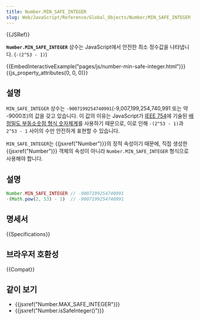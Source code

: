 ```yaml
---
title: Number.MIN_SAFE_INTEGER
slug: Web/JavaScript/Reference/Global_Objects/Number/MIN_SAFE_INTEGER
---
```


{{JSRef}}

**`Number.MIN_SAFE_INTEGER`** 상수는 JavaScript에서 안전한 최소 정수값을 나타냅니다. (`-(2^53 - 1)`)

{{EmbedInteractiveExample("pages/js/number-min-safe-integer.html")}}{{js_property_attributes(0, 0, 0)}}

## 설명

`MIN_SAFE_INTEGER` 상수는 `-9007199254740991`(-9,007,199,254,740,991 또는 약 -9000조)의 값을 갖고 있습니다. 이 값의 이유는 JavaScript가 [IEEE 754](http://en.wikipedia.org/wiki/IEEE_floating_point)에 기술된 [배정밀도 부동소숫점 형식 숫자체계](http://en.wikipedia.org/wiki/Double_precision_floating-point_format)를 사용하기 때문으로, 이로 인해 `-(2^53 - 1)`과 `2^53 - 1` 사이의 수만 안전하게 표현할 수 있습니다.

`MIN_SAFE_INTEGER`는 {{jsxref("Number")}}의 정적 속성이기 때문에, 직접 생성한 {{jsxref("Number")}} 객체의 속성이 아니라 `Number.MIN_SAFE_INTEGER` 형식으로 사용해야 합니다.

## 설명

```js
Number.MIN_SAFE_INTEGER // -9007199254740991
-(Math.pow(2, 53) - 1)  // -9007199254740991
```

## 명세서

{{Specifications}}

## 브라우저 호환성

{{Compat}}

## 같이 보기

- {{jsxref("Number.MAX_SAFE_INTEGER")}}
- {{jsxref("Number.isSafeInteger()")}}

